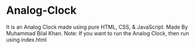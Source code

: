 # Analog-Clock
It is an Analog Clock made using pure HTML, CSS, &amp; JavaScript. Made By Muhammad Bilal Khan.
Note: If you want to run the Analog Clock, then run using index.html
